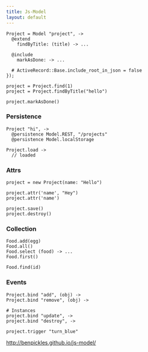 ```yaml
---
title: Js-Model
layout: default
---
```


    Project = Model "project", ->
      @extend
        findByTitle: (title) -> ...

      @include
        markAsDone: -> ...

      # ActiveRecord::Base.include_root_in_json = false
    });

    project = Project.find(1)
    project = Project.findByTitle("hello")

    project.markAsDone()

### Persistence

    Project "hi", ->
      @persistence Model.REST, "/projects"
      @persistence Model.localStorage

    Project.load ->
      // loaded

### Attrs

    project = new Project(name: "Hello")

    project.attr('name', "Hey")
    project.attr('name')

    project.save()
    project.destroy()

### Collection

    Food.add(egg)
    Food.all()
    Food.select (food) -> ...
    Food.first()

    Food.find(id)

### Events

    Project.bind "add", (obj) ->
    Project.bind "remove", (obj) ->

    # Instances
    project.bind "update", ->
    project.bind "destroy", ->

    project.trigger "turn_blue"

http://benpickles.github.io/js-model/

